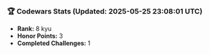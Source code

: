 ### 🏆 Codewars Stats (Updated: 2025-05-25 23:08:01 UTC)

- **Rank:** 8 kyu
- **Honor Points:** 3
- **Completed Challenges:** 1
